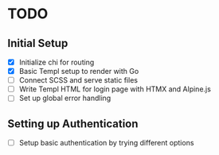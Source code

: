 # TODO

## Initial Setup

- [x] Initialize chi for routing
- [x] Basic Templ setup to render with Go
- [ ] Connect SCSS and serve static files
- [ ] Write Templ HTML for login page with HTMX and Alpine.js
- [ ] Set up global error handling

## Setting up Authentication

- [ ] Setup basic authentication by trying different options

